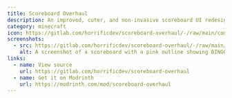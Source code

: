 ```yaml
---
title: Scoreboard Overhaul
description: An improved, cuter, and non-invasive scoreboard UI redesign!
category: minecraft
icon: https://gitlab.com/horrificdev/scoreboard-overhaul/-/raw/main/common/src/main/resources/assets/scoreboard-overhaul/icon.png
screenshots:
  - src: https://gitlab.com/horrificdev/scoreboard-overhaul/-/raw/main/docs/screenshot.png
    alt: A screenshot of a scoreboard with a pink outline showing BINGO information
links:
  - name: View source
    url: https://gitlab.com/horrificdev/scoreboard-overhaul
  - name: Get it on Modrinth
    url: https://modrinth.com/mod/scoreboard-overhaul
---
```

